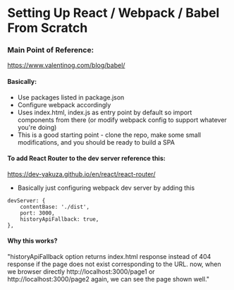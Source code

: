 # Setting Up React / Webpack / Babel From Scratch

### Main Point of Reference:
https://www.valentinog.com/blog/babel/

#### Basically:
- Use packages listed in package.json
- Configure webpack accordingly
- Uses index.html, index.js as entry point by default so import components from there (or modify webpack config to support whatever you're doing)
- This is a good starting point - clone the repo, make some small modifications, and you should be ready to build a SPA

#### To add React Router to the dev server reference this:
https://dev-yakuza.github.io/en/react/react-router/
- Basically just configuring webpack dev server by adding this
```
devServer: {
	contentBase: './dist',
	port: 3000,
	historyApiFallback: true,
},
```

#### Why this works?
"historyApiFallback option returns index.html response instead of 404 response if the page does not exist corresponding to the URL. now, when we browser directly http://localhost:3000/page1 or http://localhost:3000/page2 again, we can see the page shown well."